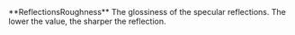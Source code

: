 <tr>
<td>**ReflectionsRoughness**</td>
<td>The glossiness of the specular reflections. The lower the value, the sharper the reflection.</td>
</tr>
